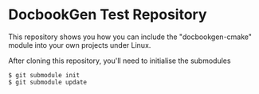 # DocbookGen Test Repository

This repository shows you how you can include the "docbookgen-cmake" module
into your own projects under Linux.

After cloning this repository, you'll need to initialise the submodules

```
$ git submodule init
$ git submodule update
```
